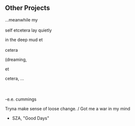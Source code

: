 ## Other Projects

...meanwhile my
<br><br>
self etcetera lay quietly

in the deep mud et
<br><br>
cetera

(dreaming,

et

cetera, ...
<br><br>
<br><br>
-e.e. cummings


Tryna make sense of loose change. / Got me a war in my mind 
- SZA, "Good Days"
